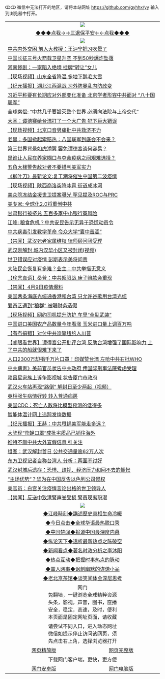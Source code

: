 ↀↀ 微信中无法打开的地区，请将本站网址 https://github.com/gyhhx/yy 输入到浏览器中打开。 

 <table>
  <tr>
    <td colspan="2" align=center><img src="https://github.com/gyhhx/image-upload/blob/master/3t%20(1).jpg"></td>
 </tr>
 <tr><td colspan="2" align="center"><a href="https://xfine.casa/oo.aspx?name=ogQuit&key=exgxucyqmkwgvwch&from=yy">◆◆◆点我→→三退保平安←←点我◆◆◆</a></td></tr>
  <tr>
    <td colspan="2" align=center><img src="https://cdn.jsdelivr.net/gh/gyoupiodf/im1/%E7%BD%91%E9%97%A8%E6%96%B0%E9%97%BB1.jpg"></td>
 </tr>
<tr><td colspan="2" align="left"><a href="https://xfine.casa/?name=c1154810&key=exgxucyqmkwgvwch&from=yy">中共内外交困 前人大教授：王沪宁把习吹晕了</a></td></tr>
<tr><td colspan="2" align="left"><a href="https://xfine.casa/?name=c1154825&key=exgxucyqmkwgvwch&from=yy">中国长征三号火箭载卫星升空 不到50秒爆炸坠落</a></td></tr>
<tr><td colspan="2" align="left"><a href="https://xfine.casa/?name=c1154832&key=exgxucyqmkwgvwch&from=yy">河南惨剧：一家陷入绝境 挂牌“转让”女儿</a></td></tr>
<tr><td colspan="2" align="left"><a href="https://xfine.casa/?name=c1154781&key=exgxucyqmkwgvwch&from=yy">【现场视频】山东全省降温 多地下鹅毛大雪</a></td></tr>
<tr><td colspan="2" align="left"><a href="https://xfine.casa/?name=c1154830&key=exgxucyqmkwgvwch&from=yy">【纪元播报】湖北江西混战 习外防暴乱内防政变</a></td></tr>
<tr><td colspan="2" align="left"><a href="https://xfine.casa/?name=c1154820&key=exgxucyqmkwgvwch&from=yy">习近平称要有长期应对外部变化准备 北京学者形容中共面对 “八十国联军”</a></td></tr>
<tr><td colspan="2" align="left"><a href="https://xfine.casa/?name=c1154775&key=exgxucyqmkwgvwch&from=yy">全球索偿: “中共几乎要毁灭整个世界 必须向法院与上帝交代”</a></td></tr>
<tr><td colspan="2" align="left"><a href="https://xfine.casa/?name=c1154787&key=exgxucyqmkwgvwch&from=yy">大圣：谭德赛给台湾打了一个大广告 犯下巨大错误</a></td></tr>
<tr><td colspan="2" align="left"><a href="https://xfine.casa/?name=c1154784&key=exgxucyqmkwgvwch&from=yy">【现场视频】北京口音男痛批中共救济不力</a></td></tr>
<tr><td colspan="2" align="left"><a href="https://xfine.casa/?name=c1154794&key=exgxucyqmkwgvwch&from=yy">老黑：多国掀起索赔热：八国联军到底会不会来？</a></td></tr>
<tr><td colspan="2" align="left"><a href="https://xfine.casa/?name=c1154819&key=exgxucyqmkwgvwch&from=yy">第三世界背景如虎添翼 罢免谭德塞谈何容易？</a></td></tr>
<tr><td colspan="2" align="left"><a href="https://xfine.casa/?name=c1154766&key=exgxucyqmkwgvwch&from=yy">是谁让人民在养家糊口与夺命疫病之间艰难选择？</a></td></tr>
<tr><td colspan="2" align="left"><a href="https://xfine.casa/?name=c1154836&key=exgxucyqmkwgvwch&from=yy">五角大楼警告敌对者不要错判美军实力</a></td></tr>
<tr><td colspan="2" align="left"><a href="https://xfine.casa/?name=c1154833&key=exgxucyqmkwgvwch&from=yy">《柳叶刀》最新论文:复工潮将催生中国第二波疫情</a></td></tr>
<tr><td colspan="2" align="left"><a href="https://xfine.casa/?name=c1154809&key=exgxucyqmkwgvwch&from=yy">【现场视频】陕西商洛突降冰雹 街道成冰河</a></td></tr>
<tr><td colspan="2" align="left"><a href="https://xfine.casa/?name=c1154834&key=exgxucyqmkwgvwch&from=yy">美众院冻结金援世卫提案曝光 罕见提及ROC与PRC</a></td></tr>
<tr><td colspan="2" align="left"><a href="https://xfine.casa/?name=c1154827&key=exgxucyqmkwgvwch&from=yy">美专家: 全球化2.0将重创中共</a></td></tr>
<tr><td colspan="2" align="left"><a href="https://xfine.casa/?name=c1154770&key=exgxucyqmkwgvwch&from=yy">甘肃银行被挤兑 五百多家中小银行高风险</a></td></tr>
<tr><td colspan="2" align="left"><a href="https://xfine.casa/?name=c1154840&key=exgxucyqmkwgvwch&from=yy">江峰: 粮食危机？中共安民告示无异于恐慌动员令</a></td></tr>
<tr><td colspan="2" align="left"><a href="https://xfine.casa/?name=c1154821&key=exgxucyqmkwgvwch&from=yy">中共病毒引发教学革命 令众大学“囊中羞涩”</a></td></tr>
<tr><td colspan="2" align="left"><a href="https://xfine.casa/?name=c1154802&key=exgxucyqmkwgvwch&from=yy">【禁闻】武汉死者家属维权 律师顾问团受理</a></td></tr>
<tr><td colspan="2" align="left"><a href="https://xfine.casa/?name=c1154804&key=exgxucyqmkwgvwch&from=yy">武汉刚解封 城内汉华小区又被封闭(视频)</a></td></tr>
<tr><td colspan="2" align="left"><a href="https://xfine.casa/?name=c1154765&key=exgxucyqmkwgvwch&from=yy">世卫错误应对疫情 彭斯表示美将问责</a></td></tr>
<tr><td colspan="2" align="left"><a href="https://xfine.casa/?name=c1154831&key=exgxucyqmkwgvwch&from=yy">大陆民企恢复有多难？业主：中共举措无意义</a></td></tr>
<tr><td colspan="2" align="left"><a href="https://xfine.casa/?name=c1154799&key=exgxucyqmkwgvwch&from=yy">【珍言真语】桑普：中共超限战 庚子赔款会重现</a></td></tr>
<tr><td colspan="2" align="left"><a href="https://xfine.casa/?name=c1154841&key=exgxucyqmkwgvwch&from=yy">【禁闻】4月9日疫情爆料</a></td></tr>
<tr><td colspan="2" align="left"><a href="https://xfine.casa/?name=c1154822&key=exgxucyqmkwgvwch&from=yy">美国两条海底光缆通香港和台湾 只允许谷歌用台湾光缆</a></td></tr>
<tr><td colspan="2" align="left"><a href="https://xfine.casa/?name=c1154824&key=exgxucyqmkwgvwch&from=yy">爱奇艺遇到“狼群” 被曝财务造假</a></td></tr>
<tr><td colspan="2" align="left"><a href="https://xfine.casa/?name=c1154793&key=exgxucyqmkwgvwch&from=yy">【现场视频】网约司机提升防护 车里“全副武装”</a></td></tr>
<tr><td colspan="2" align="left"><a href="https://xfine.casa/?name=c1154815&key=exgxucyqmkwgvwch&from=yy">中国进口美国农产品数量今年看涨 玉米进口量上调百万吨</a></td></tr>
<tr><td colspan="2" align="left"><a href="https://xfine.casa/?name=c1154828&key=exgxucyqmkwgvwch&from=yy">【有冇搞错】对付中共须靠纽约人川普</a></td></tr>
<tr><td colspan="2" align="left"><a href="https://xfine.casa/?name=c1154788&key=exgxucyqmkwgvwch&from=yy">【睿眼看世界】谭得塞公开批评台湾 反助台湾增强了国际影响力 上了中共的船就很难下来了</a></td></tr>
<tr><td colspan="2" align="left"><a href="https://xfine.casa/?name=c1154826&key=exgxucyqmkwgvwch&from=yy">人口2300万却捐千万片口罩！印媒赞台湾 左呛中共右批WHO</a></td></tr>
<tr><td colspan="2" align="left"><a href="https://xfine.casa/?name=c1154835&key=exgxucyqmkwgvwch&from=yy">中共病毒》美前官员状告中共政府 传国际刑事法院考虑受理</a></td></tr>
<tr><td colspan="2" align="left"><a href="https://xfine.casa/?name=c1154768&key=exgxucyqmkwgvwch&from=yy">赖昌星家族上诉争影视城 状告厦门市政府</a></td></tr>
<tr><td colspan="2" align="left"><a href="https://xfine.casa/?name=c1154786&key=exgxucyqmkwgvwch&from=yy">武汉火车站再现“路倒” 解封日至少两起（视频）</a></td></tr>
<tr><td colspan="2" align="left"><a href="https://xfine.casa/?name=c1154818&key=exgxucyqmkwgvwch&from=yy">英相强生病情好转 转入普通病房</a></td></tr>
<tr><td colspan="2" align="left"><a href="https://xfine.casa/?name=c1154769&key=exgxucyqmkwgvwch&from=yy">美国CDC：死亡人数将比模型预测的低得多</a></td></tr>
<tr><td colspan="2" align="left"><a href="https://xfine.casa/?name=c1154805&key=exgxucyqmkwgvwch&from=yy">智能体温计网上追踪发烧数据</a></td></tr>
<tr><td colspan="2" align="left"><a href="https://xfine.casa/?name=c1154798&key=exgxucyqmkwgvwch&from=yy">【纪元播报】王赫：中共甩锅美军能走多远？</a></td></tr>
<tr><td colspan="2" align="left"><a href="https://xfine.casa/?name=c1154782&key=exgxucyqmkwgvwch&from=yy">大陆现“苍蝇口罩”成批劣质品已销往海外</a></td></tr>
<tr><td colspan="2" align="left"><a href="https://xfine.casa/?name=c1154808&key=exgxucyqmkwgvwch&from=yy">推特不删中共大外宣假信息 引关注</a></td></tr>
<tr><td colspan="2" align="left"><a href="https://xfine.casa/?name=c1154783&key=exgxucyqmkwgvwch&from=yy">组图：武汉解封首日 公共交通量逾62万人次</a></td></tr>
<tr><td colspan="2" align="left"><a href="https://xfine.casa/?name=c1154771&key=exgxucyqmkwgvwch&from=yy">东方卫视记者自称台湾人 分析：两面不讨好</a></td></tr>
<tr><td colspan="2" align="left"><a href="https://xfine.casa/?name=c1154812&key=exgxucyqmkwgvwch&from=yy">武汉封城后遗症：恐惧、歧视、经济压力和回不去的惆怅</a></td></tr>
<tr><td colspan="2" align="left"><a href="https://xfine.casa/?name=c1154785&key=exgxucyqmkwgvwch&from=yy">“主场优势”？华为在中国反告以色列公司侵权</a></td></tr>
<tr><td colspan="2" align="left"><a href="https://xfine.casa/?name=c1154801&key=exgxucyqmkwgvwch&from=yy">美官员：白宫关注疫情言论出格的世卫领导人</a></td></tr>
<tr><td colspan="2" align="left"><a href="https://xfine.casa/?name=c1154842&key=exgxucyqmkwgvwch&from=yy">【禁闻】反送中致港警声誉受损 警员现离职潮</a></td></tr>

 <tr>
   <td colspan="2" align=center><img src="https://cdn.jsdelivr.net/gh/gyoupiodf/im1/jf-1.jpg"></td>
  </tr>
   <tr>
   <td colspan="2" align=center> 
<a href="https://xfine.casa/oo.aspx?name=c922850&key=exgxucyqmkwgvwch&from=yy&tag=9877">◆江峰時刻◆講述歷史真相生命冷暖</a><br/>
    </td>
  </tr>
   <tr>
   <td colspan="2" align=center> 
<a href="https://xfine.casa/oo.aspx?name=c816850&key=exgxucyqmkwgvwch&from=yy&tag=9877">◆今日点击◆全球华语最热脱口秀</a><br/>
    </td>
  </tr>
  <tr>
  <td colspan="2" align=center>
<a href="https://xfine.casa/oo.aspx?name=c816860&key=exgxucyqmkwgvwch&from=yy&tag=99733110">◆中国禁闻◆报道中国最深度内幕</a><br/>
   </tr>
  <tr>
     <td colspan="2" align=center>
<a href="https://xfine.casa/oo.aspx?name=c816855&key=exgxucyqmkwgvwch&from=yy&tag=997110">◆纵论天下◆透析最新热点之陈破空</a><br/>
   </tr>
   <tr>
      <td colspan="2" align=center>
<a href="https://xfine.casa/oo.aspx?name=c838308&key=exgxucyqmkwgvwch&from=yy&tag=9973110">◆新闻看点◆著名时政分析之李沐阳</a><br/>
   </tr>
   <tr>
     <td colspan="2" align=center>
<a href="https://xfine.casa/oo.aspx?name=c816852&key=exgxucyqmkwgvwch&from=yy&tag=9733110">◆热点互动◆把握时事热点的脉动</a><br/>
   </tr>
   <tr>
      <td colspan="2" align=center>
<a href="https://xfine.casa/oo.aspx?name=c816694&key=exgxucyqmkwgvwch&from=yy&tag=93310">◆雷人网事◆讽刺幽默的诙谐小品</a><br/>
   </tr>
   <tr>
    <td colspan="2" align=center>
<a href="https://xfine.casa/oo.aspx?name=c816650&key=exgxucyqmkwgvwch&from=yy&tag=9973110">◆老北京茶馆◆谈笑间体会深层思考</a><br/>
   </tr>
<tr>
    <td colspan="2" align="center">网门<br/>免翻墙，一键浏览全球精粹资源<br/>头条，影视，声音，图书，直播<br/>安全，稳定，高速，及时，便利<br/>本页面是固定网址页面，请收藏</td>
  <tr>
  <tr>
    <td colspan="2" align="center">请尝试不同入口，进入动态网址<br/>微信如提示停止访问该网页，须<br/>先点击右上角，选择浏览器打开</td>
  <tr>  
  <tr>
    <td align="center"><a href="https://gitcdn.xyz/repo/otiny/up/master/show002.htm">网页精简版</a></td>
    <td align="center"><a href="https://gitcdn.xyz/repo/otiny/up/master/show001.htm">网页完整版</a></td>
  </tr>
  <tr>
    <td colspan="2" align="center">下载网门客户端，更快，更方便</td>
  <tr>
  <tr>
    <td align="center"><a href="https://raw.githubusercontent.com/opipe/up/master/oGatea.apk">网门安卓版</a></td>
    <td align="center"><a href="https://raw.githubusercontent.com/opipe/up/master/oGate.zip">网门电脑版</a></td>
  </tr>

</table>
